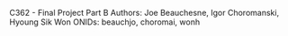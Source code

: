 C362 - Final Project Part B
Authors: Joe Beauchesne, Igor Choromanski, Hyoung Sik Won
ONIDs: beauchjo, choromai, wonh



